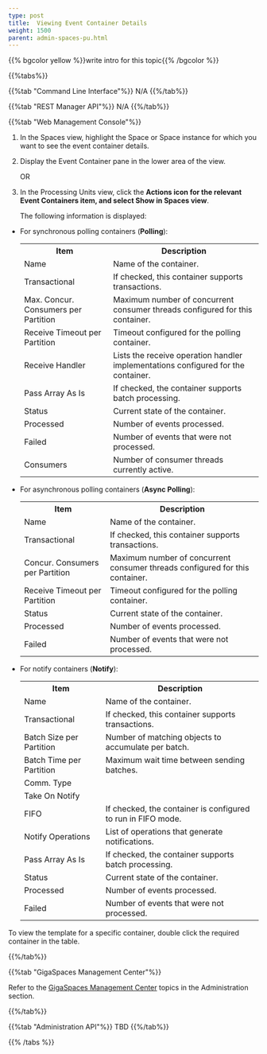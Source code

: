 ```yaml
---
type: post
title:  Viewing Event Container Details
weight: 1500
parent: admin-spaces-pu.html
---
```

 
 
{{% bgcolor yellow %}}write intro for this topic{{% /bgcolor %}}

 

{{%tabs%}}
 
{{%tab "Command Line Interface"%}}
N/A
{{%/tab%}}

{{%tab "REST Manager API"%}}
N/A
{{%/tab%}}

{{%tab "Web Management Console"%}}

1. In the Spaces view, highlight the Space or Space instance for which you want to see the event container details.
1. Display the Event Container pane in the lower area of the view.

	OR
1. In the Processing Units view, click the **Actions **icon for the relevant Event Containers item, and select S**how in Spaces view**.

	The following information is displayed:

* For synchronous polling containers (**Polling**):

	<table>
	<tr>
		<th>Item</th>
		<th>Description</th>
	</tr>
	<tr>
		<td>Name</td>
		<td>Name of the container.</td>
	</tr>
	<tr>
		<td>Transactional</td>
		<td>If checked,  this container supports transactions.</td>
	</tr>
	<tr>
		<td>Max. Concur. Consumers per Partition</td>
		<td>Maximum number of concurrent consumer threads configured for this container.</td>
	</tr>
	<tr>
		<td>Receive Timeout per Partition</td>
		<td>Timeout configured for the polling container. </td>
	</tr>
	<tr>
		<td>Receive Handler</td>
		<td>Lists the receive operation handler implementations configured for the container. </td>
	</tr>
	<tr>
		<td>Pass Array As Is</td>
		<td>If checked, the container supports batch processing.</td>
	</tr>
	<tr>
		<td>Status</td>
		<td>Current state of the container.</td>
	</tr>
	<tr>
		<td>Processed</td>
		<td>Number of events processed.</td>
	</tr>
	<tr>
		<td>Failed</td>
		<td>Number of events that were not processed.</td>
	</tr>
	<tr>
		<td>Consumers</td>
		<td>Number of consumer threads currently active.</td>
	</tr>
	</table>

* For asynchronous polling containers (**Async Polling**):

	<table>
	<tr>
		<th>Item</th>
		<th>Description</th>
	</tr>
	<tr>
		<td>Name</td>
		<td>Name of the container.</td>
	</tr>
	<tr>
		<td>Transactional</td>
		<td>If checked,  this container supports transactions.</td>
	</tr>
	<tr>
		<td>Concur. Consumers per Partition</td>
		<td>Maximum number of concurrent consumer threads configured for this container.</td>
	</tr>
	<tr>
		<td>Receive Timeout per Partition</td>
		<td>Timeout configured for the polling container. </td>
	</tr>
	<tr>
		<td>Status</td>
		<td>Current state of the container.</td>
	</tr>
	<tr>
		<td>Processed</td>
		<td>Number of events processed.</td>
	</tr>
	<tr>
		<td>Failed</td>
		<td>Number of events that were not processed.</td>
	</tr>
	</table>

* For notify containers (**Notify**):

	<table>
	<tr>
		<th>Item</th>
		<th>Description</th>
	</tr>
	<tr>
		<td>Name</td>
		<td>Name of the container.</td>
	</tr>
	<tr>
		<td>Transactional</td>
		<td>If checked,  this container supports transactions.</td>
	</tr>
	<tr>
		<td>Batch Size per Partition</td>
		<td>Number of matching objects to accumulate per batch.</td>
	</tr>
	<tr>
		<td>Batch Time per Partition</td>
		<td>Maximum wait time between sending batches.</td>
	</tr>
	<tr>
		<td>Comm. Type</td>
		<td></td>
	</tr>
	<tr>
		<td>Take On Notify</td>
		<td></td>
	</tr>
	<tr>
		<td>FIFO</td>
		<td>If checked, the container is configured to run in FIFO mode.</td>
	</tr>
	<tr>
		<td>Notify Operations</td>
		<td>List of operations that generate notifications.</td>
	</tr>
	<tr>
		<td>Pass Array As Is</td>
		<td>If checked, the container supports batch processing.</td>
	</tr>
	<tr>
		<td>Status</td>
		<td>Current state of the container.</td>
	</tr>
	<tr>
		<td>Processed </td>
		<td>Number of events processed.</td>
	</tr>
	<tr>
		<td>Failed</td>
		<td>Number of events that were not processed.</td>
	</tr>
	</table>

To view the template for a specific container, double click the required container in the table.

{{%/tab%}}


{{%tab "GigaSpaces Management Center"%}}

Refer to the [GigaSpaces Management Center](./gigaspaces-management-center.html) topics in the Administration section.

{{%/tab%}}

{{%tab "Administration API"%}}
TBD
{{%/tab%}}

{{% /tabs %}}

  